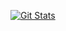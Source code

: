 

[![Git Stats](https://github-readme-stats.vercel.app/api?username=Xaelorchero-02)](https://github.com/anuraghazra/github-readme-stats)
